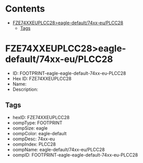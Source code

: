 



Contents
========

* [FZE74XXEUPLCC28>eagle-default/74xx-eu/PLCC28](#fze74xxeuplcc28eagle-default74xx-euplcc28)
	* [Tags](#tags)

# FZE74XXEUPLCC28>eagle-default/74xx-eu/PLCC28

- ID: FOOTPRINT-eagle-eagle-default-74xx-eu-PLCC28
- Hex ID: FZE74XXEUPLCC28
- Name: 
- Description: 

## Tags

- hexID: FZE74XXEUPLCC28
- oompType: FOOTPRINT
- oompSize: eagle
- oompColor: eagle-default
- oompDesc: 74xx-eu
- oompIndex: PLCC28
- oompName: eagle-default/74xx-eu/PLCC28
- oompID: FOOTPRINT-eagle-eagle-default-74xx-eu-PLCC28
